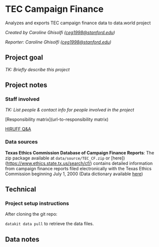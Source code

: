 # TEC Campaign Finance

Analyzes and exports TEC campaign finance data to data.world project

*Created by Caroline Ghisolfi (<ceg1998@stanford.edu>)*

*Reporter: Caroline Ghisolfi (<ceg1998@stanford.edu>)*

## Project goal

*TK: Briefly describe this project*

## Project notes

### Staff involved

*TK: List people & contact info for people involved in the project*

[Responsibility matrix](url-to-responsibility matrix)

[HIRUFF Q&A](url-to-hiruff)

### Data sources

**Texas Ethics Commission Database of Campaign Finance Reports**: The zip package available at `data/source/TEC_CF.zip` or [here])(https://www.ethics.state.tx.us/search/cf/) contains detailed information from campaign finance reports filed electronically with the Texas Ethics Commission beginning July 1, 2000 (Data dictionary available [here](https://www.ethics.state.tx.us/data/search/cf/CFS-ReadMe.txt))

## Technical


### Project setup instructions

After cloning the git repo:

`datakit data pull` to retrieve the data files.

## Data notes

